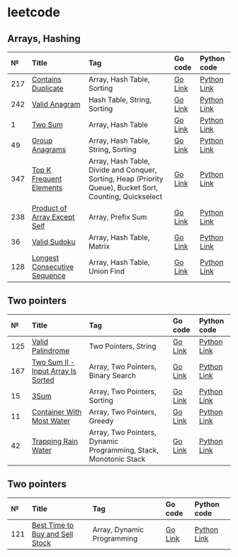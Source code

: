 # leetcode

## Arrays, Hashing

|№|Title|Tag|Go code|Python code|
|:-|:-|:-|:-|:-|
|217|[Contains Duplicate](https://leetcode.com/problems/contains-duplicate/)|Array, Hash Table, Sorting|[Go Link](https://github.com/LeetManSup/leetcode/blob/main/solutions/217ContainsDuplicate/main.go)|[Python Link](https://github.com/LeetManSup/leetcode/blob/main/solutions/217ContainsDuplicate/main.py)|
|242|[Valid Anagram](https://leetcode.com/problems/valid-anagram/)|Hash Table, String, Sorting|[Go Link](https://github.com/LeetManSup/leetcode/blob/main/solutions/242ValidAnagram/main.go)|[Python Link](https://github.com/LeetManSup/leetcode/blob/main/solutions/242ValidAnagram/main.py)|
|1|[Two Sum](https://leetcode.com/problems/two-sum/)|Array, Hash Table|[Go Link](https://github.com/LeetManSup/leetcode/blob/main/solutions/1TwoSum/main.go)|[Python Link](https://github.com/LeetManSup/leetcode/blob/main/solutions/1TwoSum/main.py)|
|49|[Group Anagrams](https://leetcode.com/problems/group-anagrams/)|Array, Hash Table, String, Sorting|[Go Link](https://github.com/LeetManSup/leetcode/blob/main/solutions/49GroupAnagrams/main.go)|[Python Link](https://github.com/LeetManSup/leetcode/blob/main/solutions/49GroupAnagrams/main.py)|
|347|[Top K Frequent Elements](https://leetcode.com/problems/top-k-frequent-elements/description/)|Array, Hash Table, Divide and Conquer, Sorting, Heap (Priority Queue), Bucket Sort, Counting, Quickselect|[Go Link](https://github.com/LeetManSup/leetcode/blob/main/solutions/347TopKFrequentElements/main.go)|[Python Link](https://github.com/LeetManSup/leetcode/blob/main/solutions/347TopKFrequentElements/main.py)|
|238|[Product of Array Except Self](https://leetcode.com/problems/product-of-array-except-self/)|Array, Prefix Sum|[Go Link](https://github.com/LeetManSup/leetcode/blob/main/solutions/238ProductOfArrayExceptSelf/main.go)|[Python Link](https://github.com/LeetManSup/leetcode/blob/main/solutions/238ProductOfArrayExceptSelf/main.py)|
|36|[Valid Sudoku](https://leetcode.com/problems/valid-sudoku/description/)|Array, Hash Table, Matrix|[Go Link](https://github.com/LeetManSup/leetcode/blob/main/solutions/36ValidSudoku/main.go)|[Python Link](https://github.com/LeetManSup/leetcode/blob/main/solutions/36ValidSudoku/main.py)|
|128|[Longest Consecutive Sequence](https://leetcode.com/problems/longest-consecutive-sequence/description/)|Array, Hash Table, Union Find|[Go Link](https://github.com/LeetManSup/leetcode/blob/main/solutions/128LongestConsecutiveSequence/main.go)|[Python Link](https://github.com/LeetManSup/leetcode/blob/main/solutions/128LongestConsecutiveSequence/main.py)|

## Two pointers

|№|Title|Tag|Go code|Python code|
|:-|:-|:-|:-|:-|
|125|[Valid Palindrome](https://leetcode.com/problems/valid-palindrome/description/)|Two Pointers, String|[Go Link](https://github.com/LeetManSup/leetcode/blob/main/solutions/125ValidPalindrome/main.go)|[Python Link](https://github.com/LeetManSup/leetcode/blob/main/solutions/125ValidPalindrome/main.py)|
|167|[Two Sum II - Input Array Is Sorted](https://leetcode.com/problems/two-sum-ii-input-array-is-sorted/description/)|Array, Two Pointers, Binary Search|[Go Link](https://github.com/LeetManSup/leetcode/blob/main/solutions/167TwoSumII-InputArrayIsSorted/main.go)|[Python Link](https://github.com/LeetManSup/leetcode/blob/main/solutions/167TwoSumII-InputArrayIsSorted/main.py)|
|15|[3Sum](https://leetcode.com/problems/3sum/)|Array, Two Pointers, Sorting|[Go Link](https://github.com/LeetManSup/leetcode/blob/main/solutions/153Sum/main.go)|[Python Link](https://github.com/LeetManSup/leetcode/blob/main/solutions/153Sum/main.py)|
|11|[Container With Most Water](https://leetcode.com/problems/container-with-most-water/description/)|Array, Two Pointers, Greedy|[Go Link](https://github.com/LeetManSup/leetcode/blob/main/solutions/11ContainerWithMostWater/main.go)|[Python Link](https://github.com/LeetManSup/leetcode/blob/main/solutions/11ContainerWithMostWater/main.py)|
|42|[Trapping Rain Water](https://leetcode.com/problems/trapping-rain-water/)|Array, Two Pointers, Dynamic Programming, Stack, Monotonic Stack|[Go Link](https://github.com/LeetManSup/leetcode/blob/main/solutions/42TrappingRainWater/main.go)|[Python Link](https://github.com/LeetManSup/leetcode/blob/main/solutions/42TrappingRainWater/main.py)|

## Two pointers

|№|Title|Tag|Go code|Python code|
|:-|:-|:-|:-|:-|
|121|[Best Time to Buy and Sell Stock](https://leetcode.com/problems/best-time-to-buy-and-sell-stock/description/)|Array, Dynamic Programming|[Go Link](https://github.com/LeetManSup/leetcode/blob/main/solutions/121BestTimeToBuyAndSellStock/main.go)|[Python Link](https://github.com/LeetManSup/leetcode/blob/main/solutions/121BestTimeToBuyAndSellStock/main.py)|
